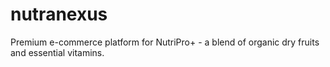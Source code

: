 # nutranexus
Premium e-commerce platform for NutriPro+ - a blend of organic dry fruits and essential vitamins.
